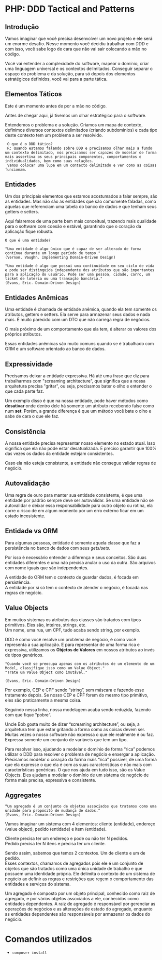 # PHP: DDD Tactical and Patterns

## Introdução
Vamos imaginar que você precisa desenvolver um novo projeto e ele será um enorme desafio. Nesse momento você decidiu trabalhar com DDD e com isso, você sabe logo de cara que não vai sair colocando a mão no código.

Você vai entender a complexidade do software, mapear o domínio, criar uma linguagem universal e os contextos delimitados. Conseguir separar o espaço do problema e da solução, para só depois dos elementos estratégicos definidos, você vai para a parte tática.

## Elementos Táticos
Este é um momento antes de por a mão no código.

Antes de chegar aqui, já tivemos um olhar estratégico para o software. 

Entendemos o problema e a solução. Criamos um mapa de contexto, definimos diversos contextos delimitados (criando subdominios) e cada tipo deste contexto tem um problema a ser resolvido.

     O que é o DDD tático?
     R: Quando estamos falando sobre DDD e precisamos olhar mais a fundo um contexto delimitado, nós precisamos ser capazes de modelar de forma mais assertiva os seus principais componentes, comportamentos e individualidades, bem como suas relações.
     Vamos colocar uma lupa em um contexto delimitado e ver como as coisas funcionam.

## Entidades
Um dos principais elementos que estamos acostumados a falar sempre, são as entidades. Mas não são as entidades que são comumente faladas, como aquelas que referenciam uma tabela do banco de dados e que tenham seus getters e setters.

Aqui falaremos de uma parte bem mais conceitual, trazendo mais qualidade para o software com coesão e estável, garantindo que o coração da aplicação fique robusto.

    O que é uma entidade?

    "Uma entidade é algo único que é capaz de ser alterado de forma contínua durante um longo período de tempo."
    (Vernon, Vaughn. Implementing Domain-Driven Design)

    "Uma entidade é algo que possui uma continuidade em seu ciclo de vida e pode ser distinguida independente dos atributos que são importantes para a aplicação do usuário. Pode ser uma pessoa, cidade, carro, um ticket de loteria ou uma transação bancária."
    (Evans, Eric. Domain-Driven Design)

## Entidades Anêmicas
Uma entidade é chamada de entidade anêmica, quando ela tem somente os atributos, getters e setters. Ela serve para armazenar seus dados e nada mais. É muito parecido com um DTO que não carrega regra de negócios.

O mais próximo de um comportamento que ela tem, é alterar os valores dos próprios atributos.

Essas entidades anêmicas são muito comuns quando se é trabalhado com ORM e um software orientado ao banco de dados.

## Expressividade
Precisamos deixar a entidade expressiva. Há até uma frase que diz para trabalharmos com "screaming architecture", que significa que a nossa arquitetura precisa "gritar", ou seja, precisamos bater o olho e entender o que cada parte faz.

Um exemplo disso é que na nossa entidade, pode haver métodos como **desativar** onde dentro dele há somente um atributo recebendo false como num **set**. Porém, a grande diferença é que um método você bate o olho e sabe de cara o que ele faz.   

## Consistência
A nossa entidade precisa representar nosso elemento no estado atual. Isso significa que ela não pode estar desatualizada. É preciso garantir que 100% das vezes os dados da entidade estejam consistentes.

Caso ela não esteja consistente, a entidade não consegue validar regras de negócio.

## Autovalidação
Uma regra de ouro para manter sua entidade consistente, é que uma entidade por padrão sempre deve ser autovalidar. Se uma entidade não se autovalidar e deixar essa responsabilidade para outro objeto ou rotina, ela corre o risco de em algum momento por um erro externo ficar em um estado incosistente.

## Entidade vs ORM 
Para algumas pessoas, entidade é somente aquela classe que faz a persistência no banco de dados com seus *gets/sets*. 

Por isso é necessário entender a diferença e seus conceitos. São duas entidades diferentes e uma não precisa anular o uso da outra. São arquivos com nome iguais que são independentes. 

A entidade do ORM tem o contexto de guardar dados, é focada em persistência.
<br>
A entidade por si só tem o contexto de atender o negócio, é focada nas regras de negócio.
## Value Objects
Em muitos sistemas os atributos das classes são tratados com tipos primitivos. Eles são, inteiros, strings, etc. <br> Um nome, uma rua, um CPF, tudo acaba sendo string, por exemplo.

DDD é como você resolve um problema de negócio, é como você representa a sua aplicação. E para representar de uma forma rica e expressiva, utilizamos os **Objetos de Valores** em nossos atributos ao invés de tipos genéricos.

    "Quando você se preocupa apenas com os atributos de um elemento de um Model, classifique isso como um Value Object."
    "Trate um Value Object como imutável."
    
    (Evans, Eric. Domain-Driven Design)

Por exemplo, CEP e CPF sendo “string”, sem máscara e fazendo esse tratamento depois. Se nosso CEP e CPF forem do mesmo tipo primitivo, eles são praticamente a mesma coisa.

Seguindo nessa linha, nossa modelagem acaba sendo reduzida, fazendo com que fique “pobre”.

Uncle Bob gosta muito de dizer “screaming architecture”, ou seja, a arquitetura tem que estar gritando a forma como as coisas devem ser. Muitas vezes o nosso software não expressa o que ele realmente é ou faz. Expressa somente um conjunto de variáveis que tem um tipo.

Para resolver isso, ajudando a modelar o domínio de forma “rica” podemos utilizar o DDD para resolver o problema de negócio e enxergar a aplicação. Precisamos modelar o coração da forma mais “rica” possível, de uma forma que ela expresse o que ela é com as suas características e não mais com características genéricas. O que nos ajuda em tudo isso, são os Value Objects.
Eles ajudam a modelar o domínio de um sistema de negócio de forma mais precisa, expressiva e consistente.

## Aggregates
    “Um agregado é um conjunto de objetos associados que tratamos como uma unidade para propósito de mudança de dados.”
    (Evans, Eric. Domain-Driven Design)

Vamos imaginar um sistema com 4 elementos: cliente (entidade), endereço (value object), pedido (entidade) e item (entidade).

Cliente precisa ter um endereço e pode ou não ter N pedidos.
<br>
Pedido precisa ter N itens e precisa ter um cliente.

Sendo assim, sabemos que temos 2 contextos. Um de cliente e um de pedido.
<br>
Esses contextos, chamamos de agregados pois ele é um conjunto de objetos que são tratados como uma única unidade de trabalho e que possuem uma identidade própria. Ele delimita o contexto de um sistema de negócio ao definir as regras e restrições que regem o comportamento das entidades e serviços do sistema.

Um agregado é composto por um objeto principal, conhecido como raiz de agregado, e por vários objetos associados a ele, conhecidos como entidades dependentes. A raiz de agregado é responsável por gerenciar as operações de negócios e as alterações de estado do agregado, enquanto as entidades dependentes são responsáveis por armazenar os dados do negócio.
# Comandos utilizados
- `composer install`
